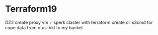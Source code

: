 # Terraform19
DZ2   create proxy vm + sperk claster with terraform  create cli s3cmd  for cope data from otus-bkt to my backet
